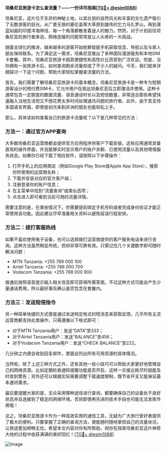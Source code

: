 **坦桑尼亚旅游卡怎么查流量？——一份详尽指南[[TG💪+ @esim1088](https://t.me/s/esim1088)]**

坦桑尼亚，这片位于东非的神秘土地，以其壮丽的自然风光和丰富的文化遗产吸引了无数游客的目光。从广袤无垠的塞伦盖蒂大草原到雄伟的乞力马扎罗山，再到湛蓝如画的印度洋海岸线，每一个角落都散发着迷人的魅力。然而，对于计划前往坦桑尼亚的旅行者来说，网络连接的问题常常是让人头疼的一大挑战。

随着全球化的推进，越来越多的游客开始依赖智能手机获取信息、导航以及与家人朋友保持联系。为了满足这一需求，坦桑尼亚推出了多种国际漫游服务和本地SIM卡套餐。其中，坦桑尼亚旅游卡因其便捷性和高性价比而受到广泛欢迎。但是，当你拥有一张旅游卡后，如何查询剩余流量却成了不少人的疑问。今天，我们就来详细探讨一下这个问题，帮助大家轻松掌握查流量的方法。

首先，我们需要了解坦桑尼亚旅游卡的基本概念。坦桑尼亚旅游卡是一种专为短期游客设计的预付费SIM卡，它允许用户在抵达坦桑尼亚后立即激活并使用。这种卡通常包含一定额度的数据流量、语音通话时长以及短信数量，非常适合那些希望快速融入当地生活但又不想花费太多时间处理通讯问题的旅行者。此外，由于其支持多国语言界面，即使是初次来到非洲的朋友也能轻松上手。

那么，具体该如何查看自己的旅游卡流量呢？以下是几种常见的方法：

### 方法一：通过官方APP查询

大多数坦桑尼亚运营商都会提供官方应用程序供客户下载安装。这些应用通常具备直观的操作界面，并且能够实时显示用户的账户余额、已使用流量以及其他增值服务状态。如果你已经下载了相应软件，请按照以下步骤操作：

1. 打开手机上的应用商店（例如Google Play Store或Apple App Store），搜索你所使用的运营商名称；
2. 下载并安装对应的官方客户端；
3. 注册登录你的账户信息；
4. 在主菜单中找到“流量查询”或类似选项；
5. 点击进入即可看到当前可用的流量详情。

需要注意的是，在某些情况下，你需要提前绑定手机号码或者完成身份验证才能正常使用该功能。因此建议尽早准备相关资料以避免延误行程安排。

### 方法二：拨打客服热线

如果不喜欢使用电子设备，也可以选择拨打运营商提供的客户服务电话来进行咨询。这种方法虽然稍显传统，但却非常可靠有效。只需记住几个关键数字即可随时解决问题：

- MTN Tanzania: +255 788 000 100
- Airtel Tanzania: +255 788 000 700
- Vodacom Tanzania: +255 788 000 900

拨通后按照语音提示输入相关信息即可获得所需答案。不过这种方式可能会产生少量通话费用，所以最好事先确认是否包含在套餐内。

### 方法三：发送短信指令

另一种简单快捷的方式便是通过发送特定格式的短消息来获取反馈。几乎所有主流运营商都支持此类操作，只需遵循以下格式即可：

- 对于MTN Tanzania用户：发送“DATA”至333；
- 对于Airtel Tanzania用户：发送“BALANCE”至456；
- 对于Vodacom Tanzania用户：发送“CHECK BALANCE”至222。

几分钟之内便会收到回复邮件，里面会列出所有可用资源的具体情况。

当然啦，除了上述三种方式之外，还有其他一些小技巧可以帮助大家更好地管理自己的网络资源。比如定期检查通知提醒功能是否开启，这样一旦接近耗尽时就能及时收到警告；另外还可以根据实际需要调整下载速度限制，既节省开支又能保证基本通讯需求。

最后要提醒大家的是，无论采用哪种途径进行查询，都要确保自己的设备处于良好状态并且连接到了稳定的网络环境。否则即使再先进的技术手段也可能无法发挥作用哦！

总之，坦桑尼亚旅游卡作为一种高效实用的通信工具，无疑为广大旅行爱好者提供了极大的便利。只要掌握了正确的查询方法，便能随时随地掌控自己的流量状况，让旅途更加顺畅无忧。希望本文内容对你有所帮助，祝你在探索坦桑尼亚这片神奇大地的过程中收获满满的美好回忆！[[TG💪+ @esim1088](https://t.me/s/esim1088)] 

![Image](https://i.postimg.cc/4NQfJmqS/Snipaste-2025-05-13-00-14-12.png)